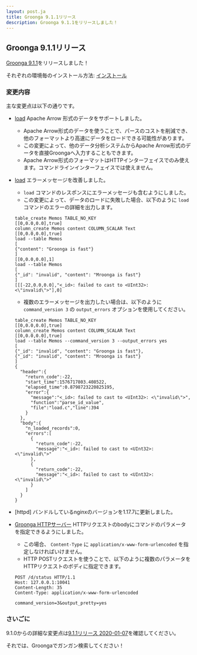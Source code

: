 ```yaml
---
layout: post.ja
title: Groonga 9.1.1リリース
description: Groonga 9.1.1をリリースしました！
---
```


## Groonga 9.1.1リリース

[Groonga 9.1.1](/ja/docs/news.html#release-9-1-1)をリリースしました！

それぞれの環境毎のインストール方法: [インストール](/ja/docs/install.html)

### 変更内容

主な変更点は以下の通りです。

* [load](/ja/docs/reference/commands/load.html) Apache Arrow 形式のデータをサポートしました。

  * Apache Arrow形式のデータを使うことで、パースのコストを削減でき、他のフォーマットより高速にデータをロードできる可能性があります。
  * この変更によって、他のデータ分析システムからApache Arrow形式のデータを直接Groongaへ入力することもできます。
  * Apache Arrow形式のフォーマットはHTTPインターフェイスでのみ使えます。コマンドラインインターフェイスでは使えません。

* [load](/ja/docs/reference/commands/load.html) エラーメッセージを改善しました。

  * `load` コマンドのレスポンスにエラーメッセージも含むようにしました。
  * この変更によって、データのロードに失敗した場合、以下のように `load` コマンドのエラーの詳細を出力します。

  ```
  table_create Memos TABLE_NO_KEY
  [[0,0.0,0.0],true]
  column_create Memos content COLUMN_SCALAR Text
  [[0,0.0,0.0],true]
  load --table Memos
  [
  {"content": "Groonga is fast"}
  ]
  [[0,0.0,0.0],1]
  load --table Memos
  [
  {"_id": "invalid", "content": "Mroonga is fast"}
  ]
  [[[-22,0.0,0.0],"<_id>: failed to cast to <UInt32>: <\"invalid\">"],0]
  ```

  * 複数のエラーメッセージを出力したい場合は、以下のように `command_version 3` の `output_errors` オプションを使用してください。

  ```
  table_create Memos TABLE_NO_KEY
  [[0,0.0,0.0],true]
  column_create Memos content COLUMN_SCALAR Text
  [[0,0.0,0.0],true]
  load --table Memos --command_version 3 --output_errors yes
  [
  {"_id": "invalid", "content": "Groonga is fast"},
  {"_id": "invalid", "content": "Mroonga is fast"}
  ]
  {
    "header":{
      "return_code":-22,
      "start_time":1576717803.408522,
      "elapsed_time":0.8798723220825195,
      "error":{
        "message":"<_id>: failed to cast to <UInt32>: <\"invalid\">",
        "function":"parse_id_value",
        "file":"load.c","line":394
      }
    },
    "body":{
      "n_loaded_records":0,
      "errors":[
        {
          "return_code":-22,
          "message":"<_id>: failed to cast to <UInt32>: <\"invalid\">"
        },
        {
          "return_code":-22,
          "message":"<_id>: failed to cast to <UInt32>: <\"invalid\">"
        }
      ]
    }
  }
  ```

* [httpd] バンドルしているnginxのバージョンを1.17.7に更新しました。

* [Groonga HTTPサーバー](/ja/docs/reference/executables/groonga-server-http.html) HTTPリクエストのbodyにコマンドのパラメータを指定できるようにしました。

  * この場合、 `Content-Type` に `application/x-www-form-urlencoded` を指定しなければいけません。
  * HTTP POSTリクエストを使うことで、以下のように複数のパラメータをHTTPリクエストのボディに指定できます。

  ```
  POST /d/status HTTP/1.1
  Host: 127.0.0.1:10041
  Content-Length: 35
  Content-Type: application/x-www-form-urlencoded

  command_version=3&output_pretty=yes
  ```

### さいごに

9.1.0からの詳細な変更点は[9.1.1リリース 2020-01-07](/ja/docs/news.html#release-9-1-1)を確認してください。

それでは、Groongaでガンガン検索してください！
